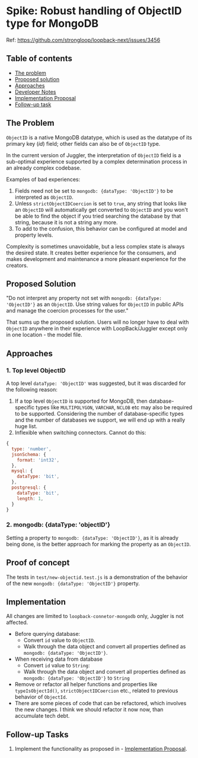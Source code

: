 # Spike: Robust handling of ObjectID type for MongoDB

Ref: https://github.com/strongloop/loopback-next/issues/3456

## Table of contents

- [The problem](#the-problem)
- [Proposed solution](#proposed-solution)
- [Approaches](#approaches)
- [Developer Notes](#developer-notes)
- [Implementation Proposal](#implementation)
- [Follow-up task](#follow-up-task)

## The Problem

`ObjectID` is a native MongoDB datatype, which is used as the datatype of its primary key (_id_) field; other fields
can also be of `ObjectID` type.

In the current version of Juggler, the interpretation of `ObjectID` field is a sub-optimal experience supported by a complex
determination process in an already complex codebase.

Examples of bad experiences: 

1. Fields need not be set to `mongodb: {dataType: 'ObjectID'}` to be interpreted as `ObjectID`.
2. Unless `strictObjectIDCoercion` is set to `true`, any string
that looks like an `ObjectID` will automatically get converted to `ObjectID` and you won't be able to find the object if you
tried searching the database by that string, because it is not a string any more.
3. To add to the confusion, this behavior can be configured at model and property levels.

Complexity is sometimes unavoidable, but a less complex state is always the desired state. It creates better experience for
the consumers, and makes development and maintenance a more pleasant experience for the creators.

## Proposed Solution

"Do not interpret any property not set with `mongodb: {dataType: 'ObjectID'}` as an `ObjectID`. Use string values for `ObjectID`
in public APIs and manage the coercion processes for the user."

That sums up the proposed solution. Users will no longer have to deal with `ObjectID` anywhere in their experience with
LoopBack/Juggler except only in one location - the model file.

## Approaches

### 1. Top level ObjectID

A top level `dataType: 'ObjectID'` was suggested, but it was discarded for the following reason:

1. If a top level `ObjectID` is supported for MongoDB, then database-specific types like `MULTIPOLYGON`, `VARCHAR`, `NCLOB` etc
may also be required to be supported. Considering the number of database-specific types and the number of databases we support,
we will end up with a really huge list.
2. Inflexible when switching connectors. Cannot do this:

```js
{
  type: 'number',
  jsonSchema: {
    format: 'int32',
  },
  mysql: {
    dataType: 'bit',
  },
  postgresql: {
    dataType: 'bit',
    length: 1,
  }
}
```

### 2. mongodb: {dataType: 'objectID'}

Setting a property to `mongodb: {dataType: 'ObjectID'}`, as it is already being done, is the better approach for marking the 
property as an `ObjectID`.

## Proof of concept

The tests in `test/new-objectid.test.js` is a demonstration of the behavior of the new `mongodb: {dataType: 'ObjectID'}` property.

## Implementation

All changes are limited to `loopback-connetor-mongodb` only, Juggler is not affected.

- Before querying database:
  - Convert `id` value to `ObjectID`.
  - Walk through the data object and convert all properties defined as `mongodb: {dataType: 'ObjectID'}`.
- When receiving data from database
  - Convert `id` value to `String`:
  - Walk through the data object and convert all properties defined as `mongodb: {dataType: 'ObjectID'}` to `String`
- Remove or refactor all helper functions and properties like `typeIsObjectId()`, `strictObjectIDCoercion` etc., related to previous behavior of `ObjectId`.
- There are some pieces of code that can be refactored, which involves the new changes. I think we should refactor it now now, than accumulate tech debt.

## Follow-up Tasks

1. Implement the functionality as proposed in - [Implementation Proposal](#implementation).
